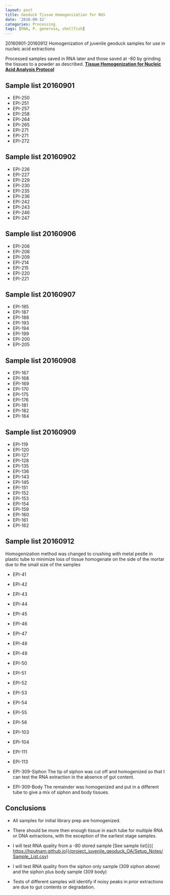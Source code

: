 ```yaml
---
layout: post
title: Geoduck Tissue Homogenization for NGS
date: '2016-09-12'
categories: Processing
tags: [RNA, P. generosa, shellfish]
---
```


20160901-20160912 
Homogenization of juvenile geoduck samples for use in nucleic acid extractions

Processed samples saved in RNA later and those saved at -80 by grinding the tissues to a powder as described.
[**Tissue Homogenization for Nucleic Acid Analysis Protocol**](https://hputnam.github.io/Putnam_Lab_Notebook/Homogenization-N2-protocol/)

## Sample list 20160901   
* EPI-250
* EPI-251 
* EPI-257
* EPI-258
* EPI-264
* EPI-265
* EPI-271
* EPI-271
* EPI-272

## Sample list 20160902   
* EPI-226
* EPI-227 
* EPI-229
* EPI-230
* EPI-235
* EPI-236
* EPI-242
* EPI-243
* EPI-246
* EPI-247

## Sample list 20160906
* EPI-206
* EPI-208 
* EPI-209
* EPI-214
* EPI-215
* EPI-220
* EPI-221

## Sample list 20160907
* EPI-185
* EPI-187 
* EPI-188
* EPI-193
* EPI-194
* EPI-199
* EPI-200
* EPI-205

## Sample list 20160908
* EPI-167
* EPI-168 
* EPI-169
* EPI-170
* EPI-175
* EPI-176
* EPI-181
* EPI-182
* EPI-184

## Sample list 20160909
* EPI-119
* EPI-120 
* EPI-127
* EPI-128
* EPI-135
* EPI-136
* EPI-143
* EPI-145
* EPI-151
* EPI-152 
* EPI-153
* EPI-154
* EPI-159
* EPI-160
* EPI-161
* EPI-162


## Sample list 20160912
Homogenization method was changed to crushing with metal pestle in plastic tube to minimize loss of tissue homogenate on the side of the mortar due to the small size of the samples

* EPI-41
* EPI-42
* EPI-43
* EPI-44
* EPI-45
* EPI-46
* EPI-47
* EPI-48
* EPI-49
* EPI-50
* EPI-51
* EPI-52
* EPI-53
* EPI-54
* EPI-55
* EPI-56
* EPI-103
* EPI-104
* EPI-111
* EPI-113

* EPI-309-Siphon The tip of siphon was cut off and homogenized so that I can test the RNA extraction in the absence of gut content. 
* EPI-309-Body The remainder was homogenized and put in a different tube to give a mix of siphon and body tissues.


## Conclusions
* All samples for initial library prep are homogenized. 
* There should be more then enough tissue in each tube for multiple RNA or DNA extractions, with the exception of the earliest stage samples. 
* I will test RNA quality from a -80 stored sample [See sample list]({{ https://hputnam.github.io}}/project_juvenile_geoduck_OA/Setup_Notes/Sample_List.csv)
* I will test RNA quality from the siphon only sample (309 siphon above) and the siphon plus body sample (309 body)

* Tests of different samples will identify if noisy peaks in prior extractions are due to gut contents or degradation.